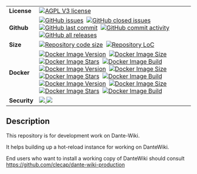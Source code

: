 <table border=0 style="border-collapse: collapse;">
  <tr>
    <td><b>License</b></td>
    <td><a href=""><img alt="AGPL V3 license" src="https://img.shields.io/badge/License-AGPL%20v3-blue.svg"></a></td>
  </tr>
  <tr>
    <td><b>Github</b></td>
    <td><a href=""><img alt="GitHub issues" src="https://img.shields.io/github/issues/clecap/dante-wiki"></a>&nbsp;
<a href=""><img alt="GitHub closed issues" src="https://img.shields.io/github/issues-closed/clecap/dante-wiki"></a>&nbsp;
<a href=""><img alt="GitHub last commit" src="https://img.shields.io/github/last-commit/clecap/dante-wiki"></a>&nbsp;
<a href=""><img alt="GitHub commit activity" src="https://img.shields.io/github/commit-activity/m/clecap/dante-wiki"></a>&nbsp;
<a href=""><img alt="GitHub all releases" src="https://img.shields.io/github/downloads/clecap/dante-wiki/total"></a></td>
  </tr>
  <tr>
    <td><b>Size</b></td>
    <td>
      <a href=""><img alt="Repository code size" src="https://img.shields.io/github/languages/code-size/clecap/dante-wiki"></a>&nbsp;
      <a href=""><img alt="Repository LoC" src="https://sloc.xyz/github/clecap/dante-wiki/"></a></td>
  </tr>
  <tr>
    <td><b>Docker</b></td>
    <td>
      <a href=""><img alt="Docker Image Version" src="https://img.shields.io/docker/v/clecap/lap?sort=date&label=Pulls%20for%20Lap"></a>&nbsp;
      <a href=""><img alt="Docker Image Size"    src="https://img.shields.io/docker/image-size/clecap/lap?sort=date&label=Image%20size%20for%20Lap"></a>&nbsp;
      <a href=""><img alt="Docker Image Stars"   src="https://img.shields.io/docker/stars/clecap/lap"></a>&nbsp;
      <a href=""><img alt="Docker Image Build"   src="https://img.shields.io/docker/automated/clecap/lap"></a>
      <a href=""><img alt="Docker Image Version" src="https://img.shields.io/docker/v/clecap/tex?sort=date&label=Pulls%20for%20Tex"></a>&nbsp;
      <a href=""><img alt="Docker Image Size"    src="https://img.shields.io/docker/image-size/clecap/tex?sort=date&label=Image%20size%20for%20Tex"></a>&nbsp;
      <a href=""><img alt="Docker Image Stars"   src="https://img.shields.io/docker/stars/clecap/tex"></a>&nbsp;
      <a href=""><img alt="Docker Image Build"   src="https://img.shields.io/docker/automated/clecap/tex"></a>
      <a href=""><img alt="Docker Image Version" src="https://img.shields.io/docker/v/clecap/dante-mysql?sort=date&label=Pulls%20for%20dante-mysql"></a>&nbsp;
      <a href=""><img alt="Docker Image Size"    src="https://img.shields.io/docker/image-size/clecap/dante-mysql?sort=date&label=Image%20size%20for%20dante-mysql"></a>&nbsp;
      <a href=""><img alt="Docker Image Stars"   src="https://img.shields.io/docker/stars/clecap/dante-mysql"></a>&nbsp;
      <a href=""><img alt="Docker Image Build"   src="https://img.shields.io/docker/automated/clecap/dante-mysql"></a>
    </td>
  </tr>
  <tr>
     <td><b>Security</b></td>
     <td>
       <a href="https://github.com/clecap/dante-wiki/blob/master/doc/sbom.json"><img src="https://img.shields.io/badge/SBOM-available-brightgreen?label=SBOM%20of%20lap">
       <img src="https://img.shields.io/endpoint?url=https://raw.githubusercontent.com/clecap/dante-wiki/main/scan_results.json">
    </td>
  </tr>
</table>



## Description

This repository is for development work on Dante-Wiki.

It helps building up a hot-reload instance for working on DanteWiki.

End users who want to install a working copy of DanteWiki should consult https://github.com/clecap/dante-wiki-production



